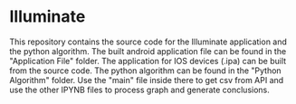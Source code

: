 # Illuminate

This repository contains the source code for the Illuminate application and the python algorithm. 
The built android application file can be found in the "Application File" folder. 
The application for IOS devices (.ipa) can be built from the source code. 
The python algorithm can be found in the "Python Algorithm" folder. Use the "main" file inside there to get csv from API and use the other IPYNB files to process graph and generate conclusions. 


